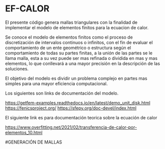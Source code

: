 # EF-CALOR

El presente código genera mallas triangulares con la finalidad de implementar el modelo de elementos finitos para la ecuacion de calor.

Se conoce el modelo de elementos finitos como el proceso de discretización de intervalos continuos o infinitos, con el fin de evaluar el comportamiento de un ente geométrico o estructura según el comportamiento de todas su partes finitas, a la unión de las partes se le llama malla, esta a su vez puede ser mas refinada o dividida en mas y mas elementos, lo que conllevará a una mayor precisión en la descripción de las soluciones.

El objetivo del modelo es dividir un problema complejo en partes mas simples para una mayor eficiencia computacional.

Los siguientes son links de documentación del modelo.

https://getfem-examples.readthedocs.io/en/latest/demo_unit_disk.html
https://fenicsproject.org/
https://sfepy.org/doc-devel/index.html

El siguiente link es para documentación teorica sobre la ecuación de calor

https://www.overfitting.net/2021/02/transferencia-de-calor-por-elementos_10.html

#GENERACIÓN DE MALLAS

